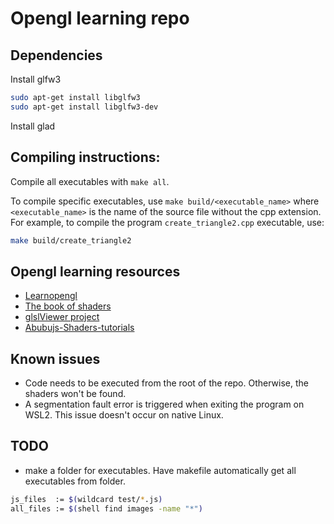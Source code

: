 # Opengl learning repo

## Dependencies

Install glfw3
```bash
sudo apt-get install libglfw3
sudo apt-get install libglfw3-dev
```

Install glad

## Compiling instructions:
Compile all executables with `make all`.

To compile specific executables, use `make build/<executable_name>` where `<executable_name>` is the name of the source file without the cpp extension. For example, to compile the program `create_triangle2.cpp` executable, use:

```bash
make build/create_triangle2
```

## Opengl learning resources
- [Learnopengl](https://learnopengl.com/)
- [The book of shaders](https://thebookofshaders.com/)
- [glslViewer project](https://github.com/patriciogonzalezvivo/glslViewer/tree/main)
- [Abubujs-Shaders-tutorials](https://www.abubujs.org/learning/tutorials/?help=time-marching-fhn)

## Known issues
* Code needs to be executed from the root of the repo. Otherwise, the shaders won't be found.
* A segmentation fault error is triggered when exiting the program on WSL2. This issue doesn't occur on native Linux.

## TODO
* make a folder for executables. Have makefile automatically get all executables from folder.

```bash
js_files  := $(wildcard test/*.js)
all_files := $(shell find images -name "*")
```
